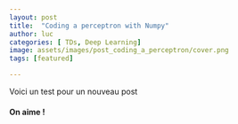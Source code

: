 ```yaml
---
layout: post
title:  "Coding a perceptron with Numpy"
author: luc
categories: [ TDs, Deep Learning]
image: assets/images/post_coding_a_perceptron/cover.png
tags: [featured]

---
```


Voici un test pour un nouveau post

#### On aime !